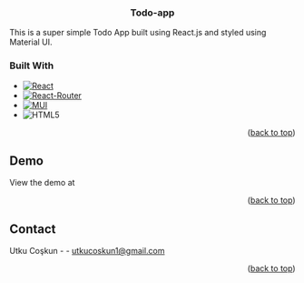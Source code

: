 <div>
<h3 align="center">Todo-app</h3>
This is a super simple Todo App built using React.js and styled using Material UI.

</div>




### Built With


* [![React][React.js]][React-url]
* [![React-Router][React-Router]][React-Router-url]
* [![MUI][MUI]][MUI-url]
* ![HTML5][HTML5]




<p align="right">(<a href="#readme-top">back to top</a>)</p>

<!-- ABOUT THE PROJECT -->
## Demo
View the demo at

<p align="right">(<a href="#readme-top">back to top</a>)</p>


<!-- CONTACT -->
## Contact

Utku Coşkun -  - utkucoskun1@gmail.com



<p align="right">(<a href="#readme-top">back to top</a>)</p>




<!-- MARKDOWN LINKS & IMAGES -->
<!-- https://www.markdownguide.org/basic-syntax/#reference-style-links -->

[React.js]: https://img.shields.io/badge/React-20232A?style=for-the-badge&logo=react&logoColor=61DAFB&style=plastic&Width=30
[React-url]: https://reactjs.org/
[React-Router]: https://img.shields.io/badge/-React%20Router-CA4245?logo=react-router&logoColor=white&style=plastic&Width=30
[React-Router-url]: https://reactrouter.com/
[MUI]: https://img.shields.io/badge/MUI-%230081CB.svg?style=for-the-badge&logo=mui&logoColor=white&style=plastic&Width=30
[MUI-url]: https://mui.com/
[HTML5]:https://img.shields.io/badge/html5-%23E34F26.svg?style=for-the-badge&logo=html5&logoColor=white&style=plastic&Width=30
